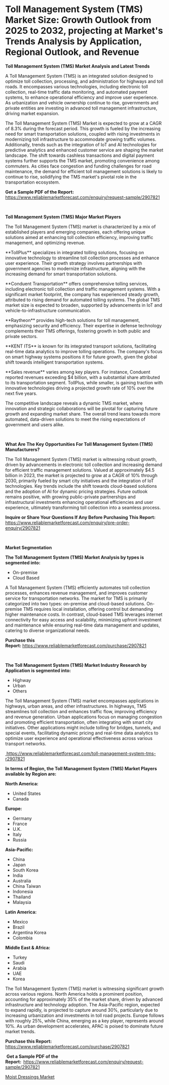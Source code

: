<p><h1>Toll Management System (TMS) Market Size: Growth Outlook from 2025 to 2032, projecting at Market's Trends Analysis by Application, Regional Outlook, and Revenue</h1></p><p><strong>Toll Management System (TMS) Market Analysis and Latest Trends</strong></p>
<p><p>A Toll Management System (TMS) is an integrated solution designed to optimize toll collection, processing, and administration for highways and toll roads. It encompasses various technologies, including electronic toll collection, real-time traffic data monitoring, and automated payment systems, to enhance operational efficiency and improve user experience. As urbanization and vehicle ownership continue to rise, governments and private entities are investing in advanced toll management infrastructure, driving market expansion.</p><p>The Toll Management System (TMS) Market is expected to grow at a CAGR of 8.3% during the forecast period. This growth is fueled by the increasing need for smart transportation solutions, coupled with rising investments in modernizing toll infrastructure to accommodate growing traffic volumes. Additionally, trends such as the integration of IoT and AI technologies for predictive analytics and enhanced customer service are shaping the market landscape. The shift towards cashless transactions and digital payment systems further supports the TMS market, promoting convenience among commuters. As cities face congestion and funding challenges for road maintenance, the demand for efficient toll management solutions is likely to continue to rise, solidifying the TMS market's pivotal role in the transportation ecosystem.</p></p>
<p><strong>Get a Sample PDF of the Report:&nbsp;</strong> <a href="https://www.reliablemarketforecast.com/enquiry/request-sample/2907821?utm_campaign=2721&utm_medium=2&utm_source=Github&utm_content=ia&utm_term=12032025&utm_id=toll-management-system-tms">https://www.reliablemarketforecast.com/enquiry/request-sample/2907821</a></p>
<p>&nbsp;</p>
<p><strong>Toll Management System (TMS) Major Market Players</strong></p>
<p><p>The Toll Management System (TMS) market is characterized by a mix of established players and emerging companies, each offering unique solutions aimed at enhancing toll collection efficiency, improving traffic management, and optimizing revenue. </p><p>**TollPlus** specializes in integrated tolling solutions, focusing on innovative technology to streamline toll collection processes and enhance user experience. Their growth strategy involves partnerships with government agencies to modernize infrastructure, aligning with the increasing demand for smart transportation solutions.</p><p>**Conduent Transportation** offers comprehensive tolling services, including electronic toll collection and traffic management systems. With a significant market footprint, the company has experienced steady growth, attributed to rising demand for automated tolling systems. The global TMS market size is expected to broaden, supported by advancements in IoT and vehicle-to-infrastructure communication.</p><p>**Raytheon** provides high-tech solutions for toll management, emphasizing security and efficiency. Their expertise in defense technology complements their TMS offerings, fostering growth in both public and private sectors. </p><p>**KENT ITS** is known for its integrated transport solutions, facilitating real-time data analytics to improve tolling operations. The company's focus on smart highway systems positions it for future growth, given the global shift towards intelligent transportation systems.</p><p>**Sales revenue** varies among key players. For instance, Conduent reported revenues exceeding $4 billion, with a substantial share attributed to its transportation segment. TollPlus, while smaller, is gaining traction with innovative technologies driving a projected growth rate of 10% over the next five years.</p><p>The competitive landscape reveals a dynamic TMS market, where innovation and strategic collaborations will be pivotal for capturing future growth and expanding market share. The overall trend leans towards more automated, data-driven solutions to meet the rising expectations of government and users alike.</p></p>
<p>&nbsp;</p>
<p><strong>What Are The Key Opportunities For Toll Management System (TMS) Manufacturers?</strong></p>
<p><p>The Toll Management System (TMS) market is witnessing robust growth, driven by advancements in electronic toll collection and increasing demand for efficient traffic management solutions. Valued at approximately $4.5 billion in 2023, the market is projected to grow at a CAGR of 10% through 2030, primarily fueled by smart city initiatives and the integration of IoT technologies. Key trends include the shift towards cloud-based solutions and the adoption of AI for dynamic pricing strategies. Future outlook remains positive, with growing public-private partnerships and infrastructural investments enhancing operational efficiencies and user experience, ultimately transforming toll collection into a seamless process.</p></p>
<p><strong>Inquire or Share Your Questions If Any Before Purchasing This Report:</strong> <a href="https://www.reliablemarketforecast.com/enquiry/pre-order-enquiry/2907821?utm_campaign=2721&utm_medium=2&utm_source=Github&utm_content=ia&utm_term=12032025&utm_id=toll-management-system-tms">https://www.reliablemarketforecast.com/enquiry/pre-order-enquiry/2907821</a></p>
<p>&nbsp;</p>
<p><strong>Market Segmentation</strong></p>
<p><strong>The Toll Management System (TMS) Market Analysis by types is segmented into:</strong></p>
<p><ul><li>On-premise</li><li>Cloud Based</li></ul></p>
<p><p>A Toll Management System (TMS) efficiently automates toll collection processes, enhances revenue management, and improves customer service for transportation networks. The market for TMS is primarily categorized into two types: on-premise and cloud-based solutions. On-premise TMS requires local installation, offering control but demanding higher maintenance costs. In contrast, cloud-based TMS leverages internet connectivity for easy access and scalability, minimizing upfront investment and maintenance while ensuring real-time data management and updates, catering to diverse organizational needs.</p></p>
<p><strong>Purchase this Report:&nbsp;</strong><a href="https://www.reliablemarketforecast.com/purchase/2907821?utm_campaign=2721&utm_medium=2&utm_source=Github&utm_content=ia&utm_term=12032025&utm_id=toll-management-system-tms">https://www.reliablemarketforecast.com/purchase/2907821</a></p>
<p>&nbsp;</p>
<p><strong>The Toll Management System (TMS) Market Industry Research by Application is segmented into:</strong></p>
<p><ul><li>Highway</li><li>Urban</li><li>Others</li></ul></p>
<p><p>The Toll Management System (TMS) market encompasses applications in highways, urban areas, and other infrastructures. In highways, TMS streamlines toll collection and enhances traffic flow, improving efficiency and revenue generation. Urban applications focus on managing congestion and promoting efficient transportation, often integrating with smart city initiatives. Other applications might include tolling for bridges, tunnels, and special events, facilitating dynamic pricing and real-time data analytics to optimize user experience and operational effectiveness across various transport networks.</p></p>
<p><a href="https://www.reliablemarketforecast.com/toll-management-system-tms-r2907821?utm_campaign=2721&utm_medium=2&utm_source=Github&utm_content=ia&utm_term=12032025&utm_id=toll-management-system-tms">&nbsp;https://www.reliablemarketforecast.com/toll-management-system-tms-r2907821</a></p>
<p><strong>In terms of Region, the Toll Management System (TMS) Market Players available by Region are:</strong></p>
<p>
    <p> <strong> North America: </strong>
        <ul>
            <li>United States</li>
            <li>Canada</li>
        </ul>
        </p> 
    <p> <strong> Europe: </strong>
        <ul>
            <li>Germany</li>
            <li>France</li>
            <li>U.K.</li>
            <li>Italy</li>
            <li>Russia</li>
        </ul>
        </p> 
    <p> <strong> Asia-Pacific: </strong>
        <ul>
            <li>China</li>
            <li>Japan</li>
            <li>South Korea</li>
            <li>India</li>
            <li>Australia</li>
            <li>China Taiwan</li>
            <li>Indonesia</li>
            <li>Thailand</li>
            <li>Malaysia</li>
        </ul>
        </p> 
    <p> <strong> Latin America: </strong>
        <ul>
            <li>Mexico</li>
            <li>Brazil</li>
            <li>Argentina Korea</li>
            <li>Colombia</li>
        </ul>
        </p> 
    <p> <strong> Middle East & Africa: </strong>
        <ul>
            <li>Turkey</li>
            <li>Saudi</li>
            <li>Arabia</li>
            <li>UAE</li>
            <li>Korea</li>
        </ul>
    </p>
    </p>
<p><p>The Toll Management System (TMS) market is witnessing significant growth across various regions. North America holds a prominent position, accounting for approximately 35% of the market share, driven by advanced infrastructure and technology adoption. The Asia-Pacific region, expected to expand rapidly, is projected to capture around 30%, particularly due to increasing urbanization and investments in toll road projects. Europe follows with roughly 25%, while China, emerging as a key player, represents around 10%. As urban development accelerates, APAC is poised to dominate future market trends.</p></p>
<p><strong>Purchase this Report: </strong><a href="https://www.reliablemarketforecast.com/purchase/2907821?utm_campaign=2721&utm_medium=2&utm_source=Github&utm_content=ia&utm_term=12032025&utm_id=toll-management-system-tms">https://www.reliablemarketforecast.com/purchase/2907821</a></p>
<p>&nbsp;<strong>Get a Sample PDF of the Report:&nbsp;&nbsp;</strong><a href="https://www.reliablemarketforecast.com/enquiry/request-sample/2907821?utm_campaign=2721&utm_medium=2&utm_source=Github&utm_content=ia&utm_term=12032025&utm_id=toll-management-system-tms">https://www.reliablemarketforecast.com/enquiry/request-sample/2907821</a></p>
<p><strong></strong></p>
<p><p><a href="https://github.com/wilzeryammy/Market-Research-Report-List-1/blob/main/moist-dressings-market.md?utm_campaign=2721&utm_medium=2&utm_source=Github&utm_content=ia&utm_term=12032025&utm_id=toll-management-system-tms">Moist Dressings Market</a></p></p>